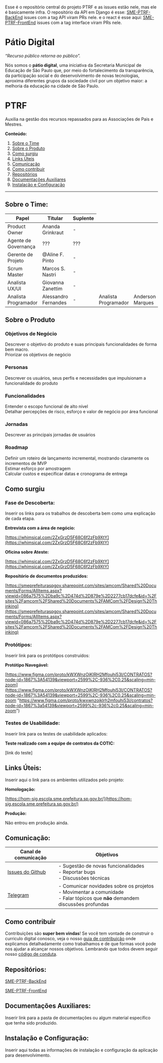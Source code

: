 Esse é o repositório central do projeto PTRF e as issues estão nele, mas ele é basicamente infra. O repositório da API em Django é esse:  [SME-PTRF-BackEnd](https://github.com/prefeiturasp/SME-PTRF-BackEnd) issues com a tag API viram PRs nele.
e o react é esse aqui:  [SME-PTRF-FrontEnd](https://github.com/prefeiturasp/SME-PTRF-FrontEnd) issues com a tag interface viram PRs nele.

# Pátio Digital

_“Recurso público retorna ao público”._

Nós somos o **pátio digital**, uma iniciativa da Secretaria Municipal de Educação de São Paulo que, por meio do fortalecimento da transparência, da participação social e do desenvolvimento de novas tecnologias, aproxima diferentes grupos da sociedade civil por um objetivo maior: a melhoria da educação na cidade de São Paulo.

# PTRF
Auxilia na gestão dos recursos repassados para as Associações de Pais e Mestres.

**Conteúdo:**
 1. [Sobre o Time](#Sobre-o-Time)
 2. [Sobre o Produto](#Sobre-o-Produto)
 3. [Como surgiu](#Como-surgiu)
 4. [Links Úteis](#Links-Úteis)
 5. [Comunicação](#Comunicação)
 6. [Como contribuir](#como-contribuir)
 7. [Repositórios](#Repositórios)
 8. [Documentações Auxiliares](#Documentações-Auxiliares)
 9. [Instalação e Configuração](#Instalação-e-Configuração)

---

## Sobre o Time:

<table>
<thead>
<tr>
<th>Papel</th>
<th>Titular</th>
<th>Suplente</th>
</tr>
</thead>
<tbody>
<tr>
<td>Product Owner</td>
<td>Ananda Grinkraut</td>
<td>-</td>
</tr>
<tr>
<td>Agente de Governança</td>
<td>???</td>
<td>???</td>
</tr>
<tr>
<td>Gerente de Projeto</td>
<td>@Aline F. Pinto</td>
<td>-</td>
</tr>
<tr>
<td>Scrum Master</td>
<td>Marcos S. Nastri</td>
<td>-</td>
</tr>
<tr>
<td>Analista UX/UI</td>
<td>Giovanna Zanettim</td>
<td>-</td>
</tr>
<tr>
<td>Analista Programador</td>
<td>Alessandro Fernandes</td>
<td>-</td>
<td>Analista Programador</td>
<td>Anderson Marques</td>
<td>-</td>
<td>Analista Programador</td>
<td>Ollyver Ottoboni</td>
<td>-</td>
</tr>
</tbody>
</table>

## Sobre o Produto

### Objetivos de Negócio
Descrever o objetivo do produto e suas principais funcionalidades de forma bem macro.  
Priorizar os objetivos de negócio  

### Personas
Descrever os usuários, seus perfis e necessidades que impulsionam a funcionalidade do produto

### Funcionalidades
Entender o escopo funcional de alto nível  
Detalhar percepções de risco, esforço e valor de negócio por área funcional

### Jornadas
Descrever as principais jornadas de usuários

### Roadmap
Definir um roteiro de lançamento incremental, mostrando claramente os incrementos de MVP  
Estimar esforço por amostragem  
Calcular custos e especificar datas e cronograma de entrega

## Como surgiu

### Fase de Descoberta:

Inserir os links para os trabalhos de descoberta bem como uma explicação de cada etapa.

**Entrevista com a área de negócio:**

[https://whimsical.com/2ZxGrzD5F68C6f2zFb9XtY](https://whimsical.com/2ZxGrzD5F68C6f2zFb9XtY)

**Oficina sobre Ateste:**

[https://whimsical.com/2ZxGrzD5F68C6f2zFb9XtY](https://whimsical.com/2ZxGrzD5F68C6f2zFb9XtY)

**Repositório de documentos produzidos:**

[https://smeprefeituraspgov.sharepoint.com/sites/amcom/Shared%20Documents/Forms/AllItems.aspx?viewid=086a7575%2Dba9c%2D474d%2D879e%2D2277cb17dcfe&id=%2Fsites%2Famcom%2FShared%20Documents%2FAMCom%2FDesign%20Thinking](https://smeprefeituraspgov.sharepoint.com/sites/amcom/Shared%20Documents/Forms/AllItems.aspx?viewid=086a7575%2Dba9c%2D474d%2D879e%2D2277cb17dcfe&id=%2Fsites%2Famcom%2FShared%20Documents%2FAMCom%2FDesign%20Thinking)

### Protótipos:
Inserir link para os protótipos construídos:

**Protótipo Navegável:** 

[https://www.figma.com/proto/kWXWnzOiKlRH2Mfouhi53I/CONTRATOS?node-id=1867%3A54139&viewport=2599%2C-936%2C0.25&scaling=min-zoom](https://www.figma.com/proto/kWXWnzOiKlRH2Mfouhi53I/CONTRATOS?node-id=1867%3A54139&viewport=2599%2C-936%2C0.25&scaling=min-zoom "https://www.figma.com/proto/kwxwnzoiklrh2mfouhi53i/contratos?node-id=1867%3a54139&viewport=2599%2c-936%2c0.25&scaling=min-zoom")

### Testes de Usabilidade:
Inserir link para os testes de usabilidade aplicados:

**Teste realizado com a equipe de contratos da COTIC:**

[link do teste]


## Links Úteis:

Inserir aqui o link para os ambientes utilizados pelo projeto:

**Homologação:**

[https://hom-sig.escola.sme.prefeitura.sp.gov.br/](https://hom-sig.escola.sme.prefeitura.sp.gov.br/)

**Produção:**

Não entrou em produção ainda.

## Comunicação:

| Canal de comunicação | Objetivos |
|----------------------|-----------|
| [Issues do Github](https://github.com/prefeiturasp/SME-PTRF/issues) | - Sugestão de novas funcionalidades<br> - Reportar bugs<br> - Discussões técnicas |
| [Telegram](https://t.me/patiodigital) | - Comunicar novidades sobre os projetos<br> - Movimentar a comunidade<br>  - Falar tópicos que **não** demandem discussões profundas |

## Como contribuir

Contribuições são **super bem vindas**! Se você tem vontade de construir o
curriculo digital conosco, veja o nosso [guia de contribuição](./CONTRIBUTING.md)
onde explicamos detalhadamente como trabalhamos e de que formas você pode nos
ajudar a alcançar nossos objetivos. Lembrando que todos devem seguir 
nosso [código de conduta](./CODEOFCONDUCT.md).

## Repositórios:

[SME-PTRF-BackEnd](https://github.com/prefeiturasp/SME-PTRF-BackEnd)

[SME-PTRF-FrontEnd](https://github.com/prefeiturasp/SME-PTRF-FrontEnd)


## Documentações Auxiliares:

Inserir link para a pasta de documentações ou algum material específico que tenha sido produzido.

## Instalação e Configuração:

Inserir aqui todas as informações de instalação e configuração da aplicação para desenvolvimento.

